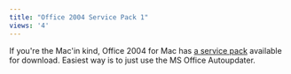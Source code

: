 ```yaml
---
title: "Office 2004 Service Pack 1"
views: '4'
---
```

<p>If you're the Mac'in kind, Office 2004 for Mac has <a href="https://www.microsoft.com/mac/downloads.aspx?pid=download&amp;location=/mac/download/office2004/update_sp1.xml&amp;secid=4&amp;ssid=12&amp;flgnosysreq=True">a service pack</a> available for download.  Easiest way is to just use the MS Office Autoupdater.</p>
